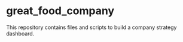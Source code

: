 # great_food_company
This repository contains files and scripts to build a company strategy dashboard.

